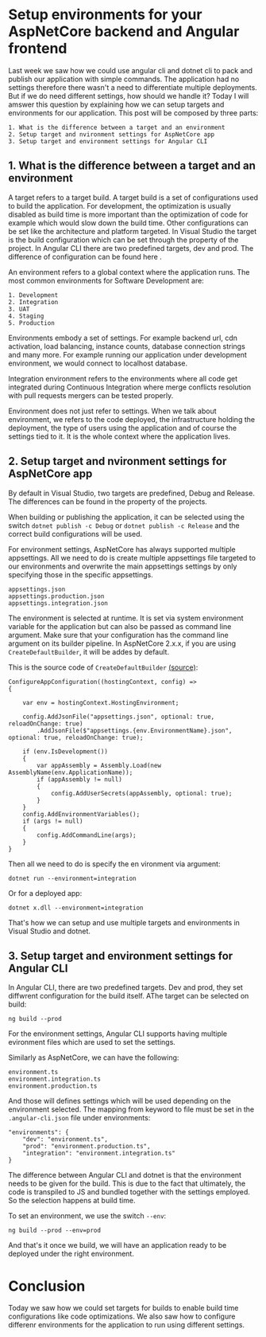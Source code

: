 # Setup environments for your AspNetCore backend and Angular frontend

Last week we saw how we could use angular cli and dotnet cli to pack and publish our application with simple commands. The application had no settings therefore there wasn't a need to differentiate multiple deployments. But if we do need different settings, how should we handle it?
Today I will amswer this question by explaining how we can setup targets and environments for our application. This post will be composed by three parts:

```
1. What is the difference between a target and an environment
2. Setup target and nvironment settings for AspNetCore app
3. Setup target and environment settings for Angular CLI
```

## 1. What is the difference between a target and an environment

A target refers to a target build. A target build is a set of configurations used to build the application. For development, the optimization is usually disabled as build time is more important than the optimization of code for example which would slow down the build time. Other configurations can be set like the architecture and platform targeted.
In Visual Studio the target is the build configuration which can be set through the property of the project.
In Angular CLI there are two predefined targets, dev and prod. The difference of configuration can be found here []().

An environment refers to a global context where the application runs. The most common environments for Software Development are:

```
1. Development
2. Integration
3. UAT
4. Staging
5. Production
```

Environments embody a set of settings. For example backend url, cdn activation, load balancing, instance counts, database connection strings and many more.
For example running our application under development environment, we would connect to localhost database.

Integration environment refers to the environments where all code get integrated during Continuous Integration where merge conflicts resolution with pull requests mergers can be tested properly.

Environment does not just refer to settings. When we talk about environment, we refers to the code deployed, the infrastructure holding the deployment, the type of users using the application and of course the settings tied to it. It is the whole context where the application lives.

## 2. Setup target and nvironment settings for AspNetCore app

By default in Visual Studio, two targets are predefined, Debug and Release. The differences can be found in the property of the projects.

When building or publishing the application, it can be selected using the switch `dotnet publish -c Debug` or `dotnet publish -c Release` and the correct build configurations will be used.

For environment settings, AspNetCore has always supported multiple appsettings. All we need to do is create multiple appsettings file targeted to our environments and overwrite the main appsettings settings by only specifying those in the specific appsettings.

```
appsettings.json
appsettings.production.json
appsettings.integration.json
```

The environment is selected at runtime. It is set via system environment variable for the application but can also be passed as command line argument.
Make sure that your configuration has the command line argument on its builder pipeline.
In AspNetCore 2.x.x, if you are using `CreateDefaultBuilder`, it will be addes by default.

This is the source code of `CreateDefaultBuilder` [(source)](https://github.com/aspnet/MetaPackages/blob/dev/src/Microsoft.AspNetCore/WebHost.cs):

```
ConfigureAppConfiguration((hostingContext, config) =>
{

    var env = hostingContext.HostingEnvironment;

    config.AddJsonFile("appsettings.json", optional: true, reloadOnChange: true)
        .AddJsonFile($"appsettings.{env.EnvironmentName}.json", optional: true, reloadOnChange: true);

    if (env.IsDevelopment())
    {
        var appAssembly = Assembly.Load(new AssemblyName(env.ApplicationName));
        if (appAssembly != null)
        {
            config.AddUserSecrets(appAssembly, optional: true);
        }
    }
    config.AddEnvironmentVariables();
    if (args != null)
    {
        config.AddCommandLine(args);
    }
}
```

Then all we need to do is specify the en vironment via argument:

```
dotnet run --environment=integration
```

Or for a deployed app:

```
dotnet x.dll --environment=integration
```

That's how we can setup and use multiple targets and environments in Visual Studio and dotnet.

## 3. Setup target and environment settings for Angular CLI

In Angular CLI, there are two predefined targets. Dev and prod, they set diffwrent configuration for the build itself. AThe target can be selected on build:

```
ng build --prod
```

For the environment settings, Angular CLI supports having multiple evironment files which are used to set the settings.

Similarly as AspNetCore, we can have the following:

```
environment.ts
environment.integration.ts
environment.production.ts
```

And those will defines settings which will be used depending on the environment selected.
The mapping from keyword to file must be set in the `.angular-cli.json` file under environments:

```
"environments": {
    "dev": "environment.ts",
    "prod": "environment.production.ts",
    "integration": "environment.integration.ts"
}
```

The difference between Angular CLI and dotnet is that the environment needs to be given for the build. This is due to the fact that ultimately, the code is transpiled to JS and bundled together with the settings employed. So the selection happens at build time.

To set an environment, we use the switch `--env`:

```
ng build --prod --env=prod
```

And that's it once we build, we will have an application ready to be deployed under the right environment.

# Conclusion

Today we saw how we could set targets for builds to enable build time configurations like code optimizations. We also saw how to configure differenr environments for the application to run using different settings.